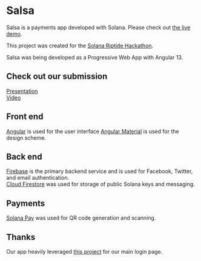 # Salsa

Salsa is a payments app developed with Solana. Please check out [the live demo](https://solana-salsa.web.app/).  

This project was created for the [Solana Riptide Hackathon](https://solana.com/riptide).  

Salsa was being developed as a Progressive Web App with Angular 13.

## Check out our submission
[Presentation](https://drive.google.com/file/d/1_XfwFj9TqF5uW40x0uIOtdqIPf2nne5L/view?usp=sharing)  
[Video](https://youtu.be/5le1V1bh6yc)

## Front end
[Angular](https://angular.io/) is used for the user interface
[Angular Material](https://material.angular.io/) is used for the design scheme.

## Back end
[Firebase](https://firebase.google.com/) is the primary backend service and is used for Facebook, Twitter, and email authentication.  
[Cloud Firestore](https://firebase.google.com/products/firestore) was used for storage of public Solana keys and messaging.

## Payments
[Solana Pay](https://docs.solanapay.com/) was used for QR code generation and scanning.

## Thanks
Our app heavily leveraged [this project](https://github.com/RaphaelJenni/FirebaseUI-Angular) for our main login page. 